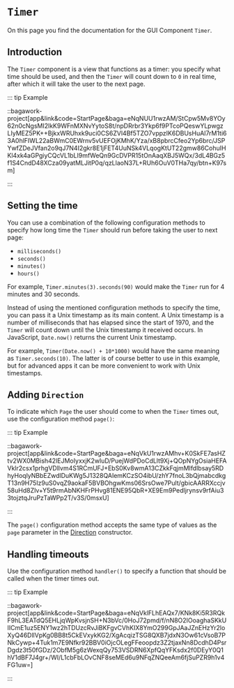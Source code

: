 <script>
	import ViewApp from '$lib/ViewApp.svelte'
</script>

# `Timer`
On this page you find the documentation for the GUI Component `Timer`.





## Introduction
The `Timer` component is a view that functions as a timer: you specify what time should be used, and then the `Timer` will count down to `0` in real time, after which it will take the user to the next page.

::: tip Example

::bagawork-project[app&link&code=StartPage&baga=eNqNUU1rwzAM/StCpw5Mv8YOy62n0cNgsMI2lkK9WFnMXNvYytoS8t/npDRrbr3Ykp6f9PTcoPQeswYLpwgzLIyMEZ5PK++BjkxWRUhxk9uci0CS6ZVl4Bf5TZO7vppzIK6DBUsHuAI7rM1ti63A0hlFIWL22aBWmC0EWrnv5vUEFOjKMhK/Yza/xB8pbrcCfeo2Yp6brc/JSPYwfZDeJVfan2o9qJ7N4I2gkr8E1jFET4UuNSk4VLqogKtUT22gmw86CohuIHKl4xk4aGPgiyCQcVL1bLI9mfWeQn9GcDVPR15tOnAaqXBJ5WQx/3dL4BGz5f1S4CndD48XCza09yatMLJitP0q/qzLlaoN37L+RUh6OuV0THa7qy/btn+K97sm]

:::




## Setting the time
You can use a combination of the following configuration methods to specify how long time the `Timer` should run before taking the user to next page:

* `milliseconds()`
* `seconds()`
* `minutes()`
* `hours()`

For example, `Timer.minutes(3).seconds(90)` would make the `Timer` run for 4 minutes and 30 seconds.

Instead of using the mentioned configuration methods to specify the time, you can pass it a Unix timestamp as its main content. A Unix timestamp is a number of milliseconds that has elapsed since the start of 1970, and the `Timer` will count down until the Unix timestamp it received occurs. In JavaScript, `Date.now()` returns the current Unix timestamp.

For example, `Timer(Date.now() + 10*1000)` would have the same meaning as `Timer.seconds(10)`. The latter is of course better to use in this example, but for advanced apps it can be more convenient to work with Unix timestamps.




## Adding `Direction`
To indicate which `Page` the user should come to when the `Timer` times out, use the configuration method `page()`:

::: tip Example

::bagawork-project[app&link&code=StartPage&baga=eNqVkU1rwzAMhv+K0SkFE7asHZtv2WX0MBish42lEJMoIyxxjK2wluD/PuejWdPDoCdLlt9Xj+QOpNYgOsiaHEFAVklr2csx1prhgVDllvm4S1RCmUFJ+EbS0Kv8wmA13CZkkFqjmMIfdlbsay5RDhyHoqlyNBbEZwdlDuKWg5J1328QAIemKCzSO4ibU/zhY7fnoL3bQjmabcdkgT13n9H75Iz9uS0vqZ9aokaF5BVBOhgwKms06SrsOwe7Pult/gbicAARRXccjv58uHd8ZIv+Y5t9rmAbNKHFrPHvg81ENE95QbR+XE9Em9Pedljrynsv9rfAiu33tojztqJruPzTaWPp2T/v3S/0msxU]

:::

The `page()` configuration method accepts the same type of values as the `page` parameter in the [Direction](/documentation/direction) constructor.





## Handling timeouts
Use the configuration method `handler()` to specify a function that should be called when the timer times out.

::: tip Example

::bagawork-project[app&link&code=StartPage&baga=eNqVklFLhEAQx7/KNk8Ki5R3RQkF9hL3EATdQ5EHLjqWpKvsjnSH+N3bVc/0HoJ72pmd/f/nN8O2IOoaghaSKkUIICmE1uz5ENY1wz2hTDUzcRvJiBKFgvCVhKIX8YmO299GpJAaJZnEHzYr2loXyQ46DllVpKg0BB8t5CkEVxykKG2/XgAcqizTSG8QXB7jdxN3Ow61cVsoB7PNkCywp+4Tuk1m7E9Nfkr92BBV0iOjcOLegFFeoopdz3Z2tjaxNn8DcdhD4PsrDgdz3t50fGDz/2ObfM5g6zWexqQy753VSDRN6XpfQqYFKsdx2f0DEyY0Q1hV1dBF7J4gr+/WI/L1cbFbLOvCNF8seMEd6u9NFqZNQeeAm6fjSuPZR9h1v4FG1uw=]

:::